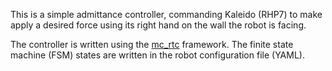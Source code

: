 This is a simple admittance controller, commanding Kaleido (RHP7) to make apply a desired force using its right hand on the wall the robot is facing.

The controller is written using the [mc_rtc](https://jrl-umi3218.github.io/mc_rtc/index.html) framework.
The finite state machine (FSM) states are written in the robot configuration file (YAML).